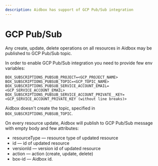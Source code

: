 ```yaml
---
description: Aidbox has support of GCP Pub/Sub integration
---
```


# GCP Pub/Sub

Any create, update, delete operations on all resources in Aidbox may be published to GCP Pub/Sub topic.

In order to enable GCP Pub/Sub integration you need to provide few env variables:

```
BOX_SUBSCRIPTIONS_PUBSUB_PROJECT=<GCP_PROJECT_NAME>
BOX_SUBSCRIPTIONS_PUBSUB_TOPIC=<GCP_TOPIC_NAME>
BOX_SUBSCRIPTIONS_PUBSUB_SERVICE_ACCOUNT_EMAIL=<GCP_SERVICE_ACCOUNT_EMAIL>
BOX_SUBSCRIPTIONS_PUBSUB_SERVICE_ACCOUNT_PRIVATE__KEY=<GCP_SERVICE_ACCOUNT_PRIVATE_KEY (without line breaks)>
```

Aidbox doesn't create the topic, specified in `BOX_SUBSCRIPTIONS_PUBSUB_TOPIC`.

On every resource update, Aidbox will publish to GCP Pub/Sub message with empty body and few attributes:

* resourceType — resource type of updated resource
* id — id of updated resource
* versionId — version id of updated resource
* action — action (create, update, delete)
* box-id — Aidbox id.
